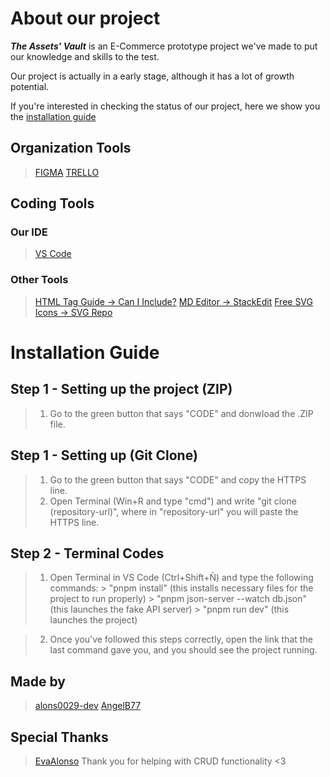 # About our project
***The Assets' Vault*** is an E-Commerce prototype project we've made to put our knowledge and skills to the test.

Our project is actually in a early stage, although it has a lot of growth potential.

If you're interested in checking the status of our project, here we show you the [installation guide](#-installation-guide)

## Organization Tools
> [FIGMA](https://www.figma.com/)
> [TRELLO](https://trello.com/)

## Coding Tools

### Our IDE
> [VS Code](https://code.visualstudio.com/)

### Other Tools
> [HTML Tag Guide -> Can I Include?](https://caninclude.glitch.me/)
> [MD Editor -> StackEdit](https://stackedit.io/)
> [Free SVG Icons -> SVG Repo](https://www.svgrepo.com/)

# Installation Guide

## Step 1 - Setting up the project (ZIP)
> 1. Go to the green button that says "CODE" and donwload the .ZIP file.

## Step 1 - Setting up (Git Clone)
> 1.  Go to the green button that says "CODE" and copy the HTTPS line.
> 2. Open Terminal (Win+R and type "cmd") and write "git clone (repository-url)", where in "repository-url" you will paste the HTTPS line.

## Step 2 - Terminal Codes
> 1. Open Terminal in VS Code (Ctrl+Shift+Ñ) and type the following commands:
	> "pnpm install" (this installs necessary files for the project to run properly)
	> "pnpm json-server --watch db.json" (this launches the fake API server)
	> "pnpm run dev" (this launches the project)

> 2. Once you've followed this steps correctly, open the link that the last command gave you, and you should see the project running.

## Made by

> [alons0029-dev](https://github.com/alons0029-dev)
> [AngelB77](https://github.com/AngelB77)

## Special Thanks

> [EvaAlonso](https://github.com/EvaAlonso)
Thank you for helping with CRUD functionality <3
